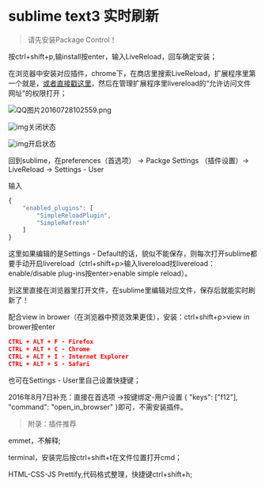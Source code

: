# sublime text3 实时刷新

> 请先安装Package Control！

按ctrl+shift+p,输install按enter，输入LiveReload，回车确定安装；

在浏览器中安装对应插件，chrome下，在商店里搜索LiveReload，扩展程序里第一个就是，[或者直接戳这里](https://chrome.google.com/webstore/detail/livereload/jnihajbhpnppcggbcgedagnkighmdlei)，然后在管理扩展程序里livereload的“允许访问文件网址”的权限打开；

![QQ图片20160728102559.png](http://www.vastskycc.com/zb_users/upload/2016/07/201607281469672917201341.png)

![img](http://www.vastskycc.com/zb_users/upload/2016/07/201607281469673642931818.png)关闭状态

![img](http://www.vastskycc.com/zb_users/upload/2016/07/201607281469673642671232.png)开启状态

回到sublime，在preferences（首选项） -> Packge Settings （插件设置）-> LiveReload -> Settings - User

输入

```js
{
    "enabled_plugins": [
        "SimpleReloadPlugin",
        "SimpleRefresh"
    ]
}
```

这里如果编辑的是Settings - Default的话，貌似不能保存，则每次打开sublime都要手动开启livereload（ctrl+shift+p>输入livereload找livereload：enable/disable plug-ins按enter>enable simple reload）。

到这里直接在浏览器里打开文件，在sublime里编辑对应文件，保存后就能实时刷新了！

配合view in brower（在浏览器中预览效果更佳），安装：ctrl+shift+p>view in brower按enter

```json
CTRL + ALT + F - Firefox
CTRL + ALT + C - Chrome
CTRL + ALT + I - Internet Explorer
CTRL + ALT + S - Safari
```

也可在Settings - User里自己设置快捷键；

2016年8月7日补充：直接在首选项 ->按键绑定-用户设置 { "keys": ["f12"], "command": "open_in_browser" }即可，不需安装插件。

>附录：插件推荐

emmet，不解释;

terminal，安装完后按ctrl+shift+t在文件位置打开cmd；

HTML-CSS-JS Prettify,代码格式整理，快捷键ctrl+shift+h;